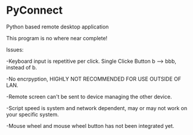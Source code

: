 # PyConnect
Python based remote desktop application

This program is no where near complete!

Issues:

  -Keyboard input is repetitive per click. Single Clicke Button b --> bbb, instead of b.
																																																																
  -No encrpyption, HIGHLY NOT RECOMMENDED FOR USE OUTSIDE OF LAN.
																																																															
  -Remote screen can't be sent to device managing the other device. 
																																																																
  -Script speed is system and network dependent, may or may not work on your specific system.
																																																																
  -Mouse wheel and mouse wheel button has not been integrated yet. 
